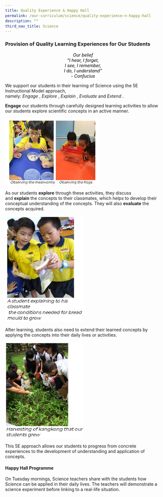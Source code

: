```yaml
---
title: Quality Experience & Happy Hall
permalink: /our-curriculum/science/quality-experience-n-happy-hall
description: ""
third_nav_title: Science
---
```

### Provision of Quality Learning Experiences for Our Students

<p style="color:black" align="center"><i>Our belief<br>“I hear, I forget,<br>I see, I remember,<br>I do, I understand”<br>- Confucius</i></p>

We support our students in their learning of Science using the 5E Instructional Model approach, namely: _Engage_ , _Explore_ , _Explain_ , _Evaluate_ and _Extend_ . 

**Engage** our students through carefully designed learning activities to allow our students explore scientific concepts in an active manner.

<style>  
img {  
  display: block;  
  margin-left: auto;  
  margin-right: auto;  
}  
</style>  
<body><img src="/images/quality%20experience_1.png" alt="Provision of Quality Learning Experiences for Our Students" style="width:60%;">  
  
</body>

As our students **explore** through these activities, they discuss and **explain** the concepts to their classmates, which helps to develop their conceptual understanding of the concepts. They will also **evaluate** the concepts acquired.

<style>  
img {  
  display: block;  
  margin-left: auto;  
  margin-right: auto;  
}  
</style>  
<body><img src="/images/quality%20experience_2.png" alt="Provision of Quality Learning Experiences for Our Students" style="width:50%;">  
  
</body>

After learning, students also need to extend their learned concepts by applying the concepts into their daily lives or activities.

<style>  
img {  
  display: block;  
  margin-left: auto;  
  margin-right: auto;  
}  
</style>  
<body><img src="/images/quality%20experience_3.png" alt="School Uniform" style="width:50%;">  
  
</body>

This 5E approach allows our students to progress from concrete experiences to the development of understanding and application of concepts.

#### Happy Hall Programme

On Tuesday mornings, Science teachers share with the students how Science can be applied in their daily lives. The teachers will demonstrate a science experiment before linking to a real-life situation.